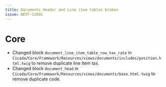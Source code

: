 ```yaml
---
title: Documents Header and Line item tables broken
issue: NEXT-13991
---
```

# Core
* Changed block `document_line_item_table_row_tax_rate` in `Cicada/Core/Framework/Resources/views/documents/includes/position.html.twig` to remove duplicate line item tax.
* Changed block `document_head` in `Cicada/Core/Framework/Resources/views/documents/base.html.twig` to remove duplicate code.
